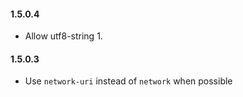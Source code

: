 #### 1.5.0.4

* Allow utf8-string 1.

#### 1.5.0.3

* Use `network-uri` instead of `network` when possible
